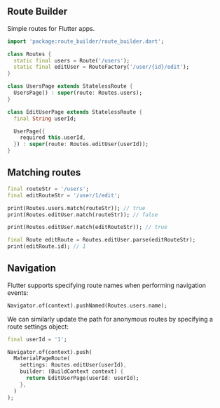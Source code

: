 ## Route Builder

Simple routes for Flutter apps.

```dart
import 'package:route_builder/route_builder.dart';

class Routes {
  static final users = Route('/users');
  static final editUser = RouteFactory('/user/{id}/edit');
}

class UsersPage extends StatelessRoute {
  UsersPage() : super(route: Routes.users);
}

class EditUserPage extends StatelessRoute {
  final String userId;

  UserPage({
    required this.userId,
  }) : super(route: Routes.editUser(userId));
}
```

## Matching routes

```dart
final routeStr = '/users';
final editRouteStr = '/user/1/edit';

print(Routes.users.match(routeStr)); // true
print(Routes.editUser.match(routeStr)); // false

print(Routes.editUser.match(editRouteStr)); // true

final Route editRoute = Routes.editUser.parse(editRouteStr);
print(editRoute.id); // 1
```

## Navigation

Flutter supports specifying route names when performing navigation events:

```dart
Navigator.of(context).pushNamed(Routes.users.name);
```

We can similarly update the path for anonymous routes by specifying a route settings object:

```dart
final userId = '1';

Navigator.of(context).push(
  MaterialPageRoute(
    settings: Routes.editUser(userId),
    builder: (BuildContext context) {
      return EditUserPage(userId: userId);
    },
  )
);
```